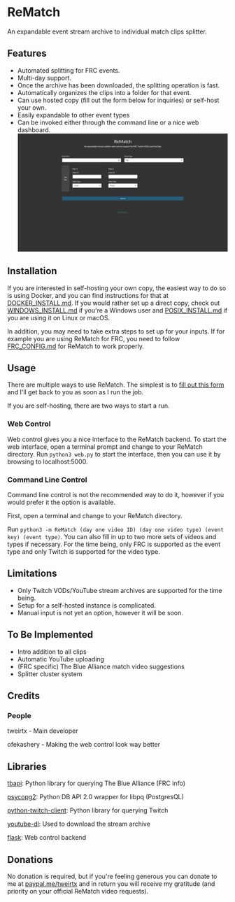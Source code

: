 # ReMatch
An expandable event stream archive to individual match clips splitter.

## Features
* Automated splitting for FRC events.
* Multi-day support.
* Once the archive has been downloaded, the splitting operation is fast.
* Automatically organizes the clips into a folder for that event.
* Can use hosted copy (fill out the form below for inquiries) or self-host your own.
* Easily expandable to other event types
* Can be invoked either through the command line or a nice web dashboard.
![](webdash.png)

## Installation
If you are interested in self-hosting your own copy, the easiest way to do so is using Docker, and you can find instructions for that at [DOCKER_INSTALL.md](DOCKER_INSTALL.md). 
If you would rather set up a direct copy, check out [WINDOWS\_INSTALL.md](WINDOWS_INSTALL.md) if you're a Windows user and [POSIX\_INSTALL.md](POSIX_INSTALL.md) if you are using it on Linux or macOS.

In addition, you may need to take extra steps to set up for your inputs. If for example you are using ReMatch for FRC, you need to follow [FRC_CONFIG.md](FRC_CONFIG.md) for ReMatch to work properly.

## Usage
There are multiple ways to use ReMatch. The simplest is to [fill out this form](https://tweirtx.github.io/rematch-request) and I'll get back to you as soon as I run the job.

If you are self-hosting, there are two ways to start a run.

### Web Control
Web control gives you a nice interface to the ReMatch backend. To start the web interface, open a terminal prompt and change to your ReMatch directory. Run `python3 web.py` to start the interface, then you can use it by browsing to localhost:5000.

### Command Line Control
Command line control is not the recommended way to do it, however if you would prefer it the option is available.

First, open a terminal and change to your ReMatch directory.

Run `python3 -m ReMatch (day one video ID) (day one video type) (event key) (event type)`. You can also fill in up to two more sets of videos and types if necessary. For the time being, only FRC is supported as the event type and only Twitch is supported for the video type.

## Limitations
* Only Twitch VODs/YouTube stream archives are supported for the time being.
* Setup for a self-hosted instance is complicated.
* Manual input is not yet an option, however it will be soon.

## To Be Implemented
* Intro addition to all clips
* Automatic YouTube uploading
* (FRC specific) The Blue Alliance match video suggestions
* Splitter cluster system

## Credits
### People 
tweirtx - Main developer

ofekashery - Making the web control look way better

## Libraries
[tbapi](https://github.com/octocynth/tbapi): Python library for querying The Blue Alliance (FRC info)

[psycopg2](https://github.com/psycopg/psycopg2): Python DB API 2.0 wrapper for libpq (PostgresQL)

[python-twitch-client](https://github.com/tsifrer/python-twitch-client): Python library for querying Twitch

[youtube-dl](https://github.com/rg3/youtube-dl): Used to download the stream archive

[flask](https://github.com/pallets/flask): Web control backend

## Donations
No donation is required, but if you're feeling generous you can donate to me at [paypal.me/tweirtx](https://paypal.me/tweirtx) and in return you will receive my gratitude (and priority on your official ReMatch video requests).
